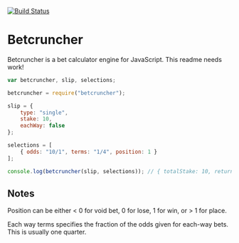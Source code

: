 [![Build Status](https://travis-ci.org/digitaldesignlabs/betcruncher.svg?branch=master)](https://travis-ci.org/digitaldesignlabs/betcruncher)

Betcruncher
===========

Betcruncher is a bet calculator engine for JavaScript. This readme needs work!

```javascript
var betcruncher, slip, selections;

betcruncher = require("betcruncher");

slip = {
    type: "single",
    stake: 10,
    eachWay: false
};

selections = [
    { odds: "10/1", terms: "1/4", position: 1 }
];

console.log(betcruncher(slip, selections)); // { totalStake: 10, returns: 110, profit: 100 }
```

## Notes

Position can be either < 0 for void bet, 0 for lose, 1 for win, or > 1 for place.

Each way terms specifies the fraction of the odds given for each-way bets. This is usually one quarter.
